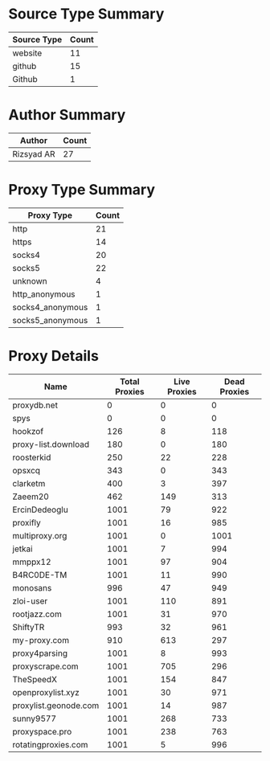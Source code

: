 # Source Type Summary

| Source Type | Count |
|-------------|-------|
| website | 11 |
| github | 15 |
| Github | 1 |


# Author Summary

| Author | Count |
|--------|-------|
| Rizsyad AR | 27 |


# Proxy Type Summary

| Proxy Type | Count |
|------------|-------|
| http | 21 |
| https | 14 |
| socks4 | 20 |
| socks5 | 22 |
| unknown | 4 |
| http_anonymous | 1 |
| socks4_anonymous | 1 |
| socks5_anonymous | 1 |


# Proxy Details

| Name | Total Proxies | Live Proxies | Dead Proxies |
|------|---------------|--------------|---------------|
| proxydb.net | 0 | 0 | 0 |
| spys | 0 | 0 | 0 |
| hookzof | 126 | 8 | 118 |
| proxy-list.download | 180 | 0 | 180 |
| roosterkid | 250 | 22 | 228 |
| opsxcq | 343 | 0 | 343 |
| clarketm | 400 | 3 | 397 |
| Zaeem20 | 462 | 149 | 313 |
| ErcinDedeoglu | 1001 | 79 | 922 |
| proxifly | 1001 | 16 | 985 |
| multiproxy.org | 1001 | 0 | 1001 |
| jetkai | 1001 | 7 | 994 |
| mmppx12 | 1001 | 97 | 904 |
| B4RC0DE-TM | 1001 | 11 | 990 |
| monosans | 996 | 47 | 949 |
| zloi-user | 1001 | 110 | 891 |
| rootjazz.com | 1001 | 31 | 970 |
| ShiftyTR | 993 | 32 | 961 |
| my-proxy.com | 910 | 613 | 297 |
| proxy4parsing | 1001 | 8 | 993 |
| proxyscrape.com | 1001 | 705 | 296 |
| TheSpeedX | 1001 | 154 | 847 |
| openproxylist.xyz | 1001 | 30 | 971 |
| proxylist.geonode.com | 1001 | 14 | 987 |
| sunny9577 | 1001 | 268 | 733 |
| proxyspace.pro | 1001 | 238 | 763 |
| rotatingproxies.com | 1001 | 5 | 996 |

